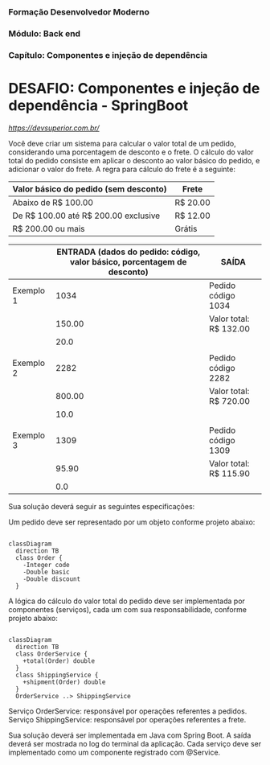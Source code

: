 ### Formação Desenvolvedor Moderno
### Módulo: Back end
### Capítulo: Componentes e injeção de dependência
# DESAFIO: Componentes e injeção de dependência - SpringBoot
*https://devsuperior.com.br/*


Você deve criar um sistema para calcular o valor total de um pedido, considerando uma porcentagem de desconto e o frete. O cálculo do valor total do pedido consiste em aplicar o desconto ao valor básico do pedido, e adicionar o valor do frete. A regra para cálculo do frete é a seguinte:

| Valor básico do pedido (sem desconto) | Frete    |
| ------------------------------------- | -------- |
| Abaixo de R$ 100.00                   | R$ 20.00 |
| De R$ 100.00 até R$ 200.00 exclusive  | R$ 12.00 |
| R$ 200.00 ou mais                     | Grátis   |

 
|           | ENTRADA (dados do pedido: código, valor básico, porcentagem de desconto) | SAÍDA                  |
| --------- | ------------------------------------------------------------------------ | ---------------------- |
| Exemplo 1 | 1034                                                                     | Pedido código 1034     |
|           | 150.00                                                                   | Valor total: R$ 132.00 |
|           | 20.0                                                                     |                        |
|           |                                                                          |                        |
| Exemplo 2 | 2282                                                                     | Pedido código 2282     |
|           | 800.00                                                                   | Valor total: R$ 720.00 |
|           | 10.0                                                                     |                        |
|           |                                                                          |                        |
| Exemplo 3 | 1309                                                                     | Pedido código 1309     |
|           | 95.90                                                                    | Valor total: R$ 115.90 |
|           | 0.0                                                                      |                        |


Sua solução deverá seguir as seguintes especificações:

Um pedido deve ser representado por um objeto conforme projeto abaixo:

```mermaid

classDiagram
  direction TB
  class Order {
    -Integer code
    -Double basic
    -Double discount
  }

```

A lógica do cálculo do valor total do pedido deve ser implementada por componentes (serviços), cada um com sua responsabilidade, conforme projeto abaixo:

```mermaid

classDiagram
  direction TB
  class OrderService {
    +total(Order) double
  }
  class ShippingService {
    +shipment(Order) double
  }
  OrderService ..> ShippingService

```
Serviço OrderService: responsável por operações referentes a pedidos.
Serviço ShippingService: responsável por operações referentes a frete.


Sua solução deverá ser implementada em Java com Spring Boot. A saída deverá ser mostrada no log do terminal da aplicação. Cada serviço deve ser implementado como um componente registrado com @Service.